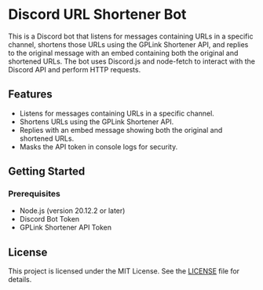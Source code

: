 # Discord URL Shortener Bot

This is a Discord bot that listens for messages containing URLs in a specific channel, shortens those URLs using the GPLink Shortener API, and replies to the original message with an embed containing both the original and shortened URLs. The bot uses Discord.js and node-fetch to interact with the Discord API and perform HTTP requests.

## Features

- Listens for messages containing URLs in a specific channel.
- Shortens URLs using the GPLink Shortener API.
- Replies with an embed message showing both the original and shortened URLs.
- Masks the API token in console logs for security.

## Getting Started

### Prerequisites

- Node.js (version 20.12.2 or later)
- Discord Bot Token
- GPLink Shortener API Token

## License

This project is licensed under the MIT License. See the [LICENSE](./LICENSE.txt) file for details.
